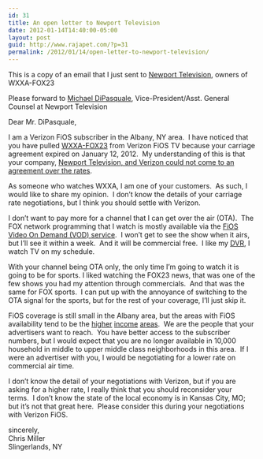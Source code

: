 ```yaml
---
id: 31
title: An open letter to Newport Television
date: 2012-01-14T14:40:00-05:00
layout: post
guid: http://www.rajapet.com/?p=31
permalink: /2012/01/14/open-letter-to-newport-television/
---
```

This is a copy of an email that I just sent to [Newport Television](http://www.newporttv.com/default.aspx), owners of WXXA-FOX23

Please forward to [Michael DiPasquale](http://www.linkedin.com/pub/michael-dipasquale/8/578/772), Vice-President/Asst. General Counsel at Newport Television 

Dear Mr. DiPasquale,

I am a Verizon FiOS subscriber in the Albany, NY area.  I have noticed that you have pulled [WXXA-FOX23](http://www.fox23news.com/) from Verizon FiOS TV because your carriage agreement expired on January 12, 2012.  My understanding of this is that your company, [Newport Television, and Verizon could not come to an agreement over the rates](http://www.rbr.com/tv-cable/verizon-blacks-out-newport-tv-stations-over-retrans-impasse.html).

As someone who watches WXXA, I am one of your customers.  As such, I would like to share my opinion.  I don&#8217;t know the details of your carriage rate negotiations, but I think you should settle with Verizon.  

I don&#8217;t want to pay more for a channel that I can get over the air (OTA).  The FOX network programming that I watch is mostly available via the [FiOS Video On Demand (VOD) service](http://www22.verizon.com/residential/fiostv/vod/vod.htm).  I won&#8217;t get to see the show when it airs, but I&#8217;ll see it within a week.  And it will be commercial free.  I like my [DVR](http://www.tivo.com/), I watch TV on my schedule.  

With your channel being OTA only, the only time I&#8217;m going to watch it is going to be for sports. I liked watching the FOX23 news, that was one of the few shows you had my attention through commercials.  And that was the same for FOX sports.  I can put up with the annoyance of switching to the OTA signal for the sports, but for the rest of your coverage, I&#8217;ll just skip it.

FiOS coverage is still small in the Albany area, but the areas with FiOS availability tend to be the [higher](http://en.wikipedia.org/wiki/Bethlehem,_New_York#Demographics) [income](http://en.wikipedia.org/wiki/Colonie,_New_York#Demographics) [areas](http://en.wikipedia.org/wiki/Scotia,_New_York#Demographics).  We are the people that your advertisers want to reach.  You have better access to the subscriber numbers, but I would expect that you are no longer available in 10,000 household in middle to upper middle class neighborhoods in this area.  If I were an advertiser with you, I would be negotiating for a lower rate on commercial air time. 

I don&#8217;t know the detail of your negotiations with Verizon, but if you are asking for a higher rate, I really think that you should reconsider your terms.  I don&#8217;t know the state of the local economy is in Kansas City, MO; but it&#8217;s not that great here.  Please consider this during your negotiations with Verizon FiOS.

sincerely,  
Chris Miller  
Slingerlands, NY